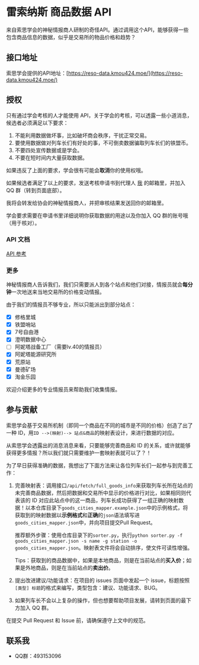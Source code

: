 # 雷索纳斯 商品数据 API

来自索思学会的神秘情报商人研制的奇怪API。通过调用这个API，能够获得一些包含商品信息的数据，似乎是交易所的物品价格和趋势？

## 接口地址

索思学会提供的API地址：[https://reso-data.kmou424.moe/](https://reso-data.kmou424.moe/)

## 授权

只有通过学会考核的人才能使用 API，关于学会的考核，可以透露一些小道消息，候选者必须满足以下要求：

1. 不能利用数据做坏事，比如破坏商会秩序，干扰正常交易。
2. 要使用数据做对列车长们有好处的事，不可倒卖数据骗取列车长们的铁盟币。
3. 不要四处宣传数据或是学会。
4. 不要在短时间内大量获取数据。

如果违反了上面的要求，学会很有可能会**取消**你的使用权哦。

如果候选者满足了以上的要求，发送考核申请书到代理人 [我](mailto://me@kmou424.moe) 的邮箱里，并加入 QQ 群（转到页面底部）。

我将会转发给协会的神秘情报商人，并把审核结果发送回你的邮箱里。

学会要求需要在申请书里详细说明你获取数据的用途以及你加入 QQ 群的账号哦（用于核对）。

### API 文档

[API 参考](README.API.md)

### 更多

神秘情报商人告诉我们，我们只需要派人到各个站点和他们对接，情报员就会**每分钟**一次地送来当地交易所的价格变动情报。

由于我们的情报员不够专业，所以只能派出到部分站点：

- [x] 修格里城
- [x] 铁盟哨站
- [x] 7号自由港
- [x] 澄明数据中心
- [ ] 阿妮塔战备工厂（需要lv.40的情报员）
- [x] 阿妮塔能源研究所
- [x] 荒原站
- [x] 曼德矿场
- [x] 淘金乐园

欢迎介绍更多的专业情报员来帮助我们收集情报。

## 参与贡献

索思学会基于交易所机制（即同一个商品在不同的城市是不同的价格）创造了出了一种 ID，用`ID -->(映射)--> 站点&商品`的映射表设计，来进行数据的对应。

从索思学会透露出的消息消息来看，只要能够完善商品和 ID 的关系，或许就能够获得更多情报？所以我们就只需要维护一套映射表就可以了？！

为了早日获得准确的数据，我想出了下面方法来让各位列车长们一起参与到完善工作：

1. 完善映射表：调用接口`/api/fetch/full_goods_info`来获取列车长所在站点的未完善商品数据，然后把数据和交易所中显示的价格进行对比，如果相同则代表该的 ID 对应此站点中的这一商品，列车长成功获得了一组正确的映射数据！以本仓库目录下`goods_cities_mapper.example.json`中的示例格式，将获取到的映射数据以**示例格式**和**正确**的`json`语法填写进`goods_cities_mapper.json`中，并向项目提交Pull Request。

   推荐额外步骤：使用仓库目录下的`sorter.py`，执行`python sorter.py -f goods_cities_mapper.json -s name -g station -o goods_cities_mapper.json`。映射表文件将会自动排序，使文件可读性增强。

   Tips：获取到的商品数据中，如果是本地商品，则是在当前站点的**买入价**；如果是外地商品，则是在当前站点的**卖出价**。

2. 提出改进建议/功能请求：在项目的 issues 页面中发起一个 issue，标题按照`[类型] 标题`的格式来编写，类型包含：建议、功能请求、BUG。 

3. 如果列车长不会以上复杂的操作，但也想要帮助项目发展，请转到页面的最下方加入 QQ 群。

在提交 Pull Request 和 Issue 前，请确保遵守上文中的规范。

## 联系我

- QQ群：493153096

